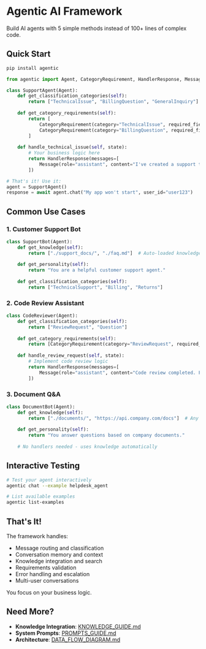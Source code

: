 # Agentic AI Framework

Build AI agents with 5 simple methods instead of 100+ lines of complex code.

## Quick Start

```bash
pip install agentic
```

```python
from agentic import Agent, CategoryRequirement, HandlerResponse, Message

class SupportAgent(Agent):
    def get_classification_categories(self):
        return ["TechnicalIssue", "BillingQuestion", "GeneralInquiry"]
    
    def get_category_requirements(self):
        return [
            CategoryRequirement(category="TechnicalIssue", required_fields=["problem_details"]),
            CategoryRequirement(category="BillingQuestion", required_fields=["account_number"])
        ]
    
    def handle_technical_issue(self, state):
        # Your business logic here
        return HandlerResponse(messages=[
            Message(role="assistant", content="I've created a support ticket for your technical issue.")
        ])

# That's it! Use it:
agent = SupportAgent()
response = await agent.chat("My app won't start", user_id="user123")
```

## Common Use Cases

### 1. Customer Support Bot

```python
class SupportBot(Agent):
    def get_knowledge(self):
        return ["./support_docs/", "./faq.md"]  # Auto-loaded knowledge
    
    def get_personality(self):
        return "You are a helpful customer support agent."
    
    def get_classification_categories(self):
        return ["TechnicalSupport", "Billing", "Returns"]
```

### 2. Code Review Assistant

```python
class CodeReviewer(Agent):
    def get_classification_categories(self):
        return ["ReviewRequest", "Question"]
    
    def get_category_requirements(self):
        return [CategoryRequirement(category="ReviewRequest", required_fields=["code_url"])]
    
    def handle_review_request(self, state):
        # Implement code review logic
        return HandlerResponse(messages=[
            Message(role="assistant", content="Code review completed. Found 3 suggestions.")
        ])
```

### 3. Document Q&A

```python
class DocumentBot(Agent):
    def get_knowledge(self):
        return ["./documents/", "https://api.company.com/docs"]  # Any files or URLs
    
    def get_personality(self):
        return "You answer questions based on company documents."
    
    # No handlers needed - uses knowledge automatically
```

## Interactive Testing

```bash
# Test your agent interactively
agentic chat --example helpdesk_agent

# List available examples  
agentic list-examples
```

## That's It!

The framework handles:
- Message routing and classification
- Conversation memory and context
- Knowledge integration and search
- Requirements validation
- Error handling and escalation
- Multi-user conversations

You focus on your business logic.

## Need More?

- **Knowledge Integration**: [KNOWLEDGE_GUIDE.md](KNOWLEDGE_GUIDE.md)
- **System Prompts**: [PROMPTS_GUIDE.md](PROMPTS_GUIDE.md)  
- **Architecture**: [DATA_FLOW_DIAGRAM.md](DATA_FLOW_DIAGRAM.md)